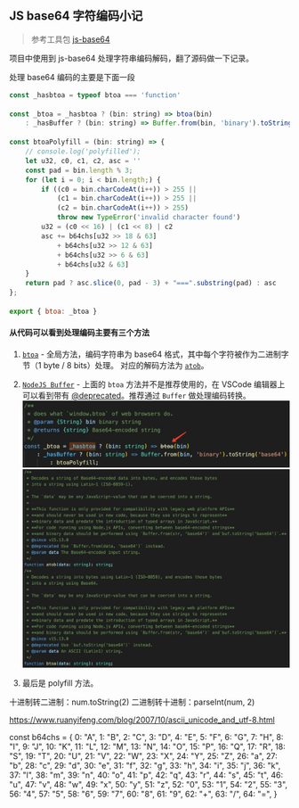 ## JS base64 字符编码小记

> 参考工具包 [js-base64](https://github.com/dankogai/js-base64.git)

项目中使用到 js-base64 处理字符串编码解码，翻了源码做一下记录。

处理 base64 编码的主要是下面一段
``` js
const _hasbtoa = typeof btoa === 'function'

const _btoa = _hasbtoa ? (bin: string) => btoa(bin)
    : _hasBuffer ? (bin: string) => Buffer.from(bin, 'binary').toString('base64')

const btoaPolyfill = (bin: string) => {
    // console.log('polyfilled');
    let u32, c0, c1, c2, asc = ''
    const pad = bin.length % 3;
    for (let i = 0; i < bin.length;) {
        if ((c0 = bin.charCodeAt(i++)) > 255 ||
            (c1 = bin.charCodeAt(i++)) > 255 ||
            (c2 = bin.charCodeAt(i++)) > 255)
            throw new TypeError('invalid character found')
        u32 = (c0 << 16) | (c1 << 8) | c2
        asc += b64chs[u32 >> 18 & 63]
            + b64chs[u32 >> 12 & 63]
            + b64chs[u32 >> 6 & 63]
            + b64chs[u32 & 63]
    }
    return pad ? asc.slice(0, pad - 3) + "===".substring(pad) : asc
};

export { btoa: _btoa }
```

#### 从代码可以看到处理编码主要有三个方法
1. [`btoa`](https://developer.mozilla.org/en-US/docs/Web/API/btoa) - 全局方法，编码字符串为 base64 格式，其中每个字符被作为二进制字节（1 byte / 8 bits）处理。 对应的解码方法为 [`atob`](https://developer.mozilla.org/en-US/docs/Web/API/atob)。
   
2. [`NodeJS Buffer`](https://nodejs.org/api/buffer.html) - 上面的 `btoa` 方法并不是推荐使用的，在 VSCode 编辑器上可以看到带有 [@deprecated](https://jsdoc.app/tags-deprecated.html)。推荐通过 `Buffer` 做处理编码转换。
   ![btoa](./imgs/btoa.jpg)
   ![btoa @deprecated](./imgs/btoa2.jpg)

3. 最后是 polyfill 方法。


十进制转二进制：num.toString(2)
二进制转十进制：parseInt(num, 2)

https://www.ruanyifeng.com/blog/2007/10/ascii_unicode_and_utf-8.html

const b64chs = {
  0: "A",
  1: "B",
  2: "C",
  3: "D",
  4: "E",
  5: "F",
  6: "G",
  7: "H",
  8: "I",
  9: "J",
  10: "K",
  11: "L",
  12: "M",
  13: "N",
  14: "O",
  15: "P",
  16: "Q",
  17: "R",
  18: "S",
  19: "T",
  20: "U",
  21: "V",
  22: "W",
  23: "X",
  24: "Y",
  25: "Z",
  26: "a",
  27: "b",
  28: "c",
  29: "d",
  30: "e",
  31: "f",
  32: "g",
  33: "h",
  34: "i",
  35: "j",
  36: "k",
  37: "l",
  38: "m",
  39: "n",
  40: "o",
  41: "p",
  42: "q",
  43: "r",
  44: "s",
  45: "t",
  46: "u",
  47: "v",
  48: "w",
  49: "x",
  50: "y",
  51: "z",
  52: "0",
  53: "1",
  54: "2",
  55: "3",
  56: "4",
  57: "5",
  58: "6",
  59: "7",
  60: "8",
  61: "9",
  62: "+",
  63: "/",
  64: "=",
}